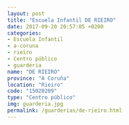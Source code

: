 ```yaml
---
layout: post
title: "Escuela Infantil DE RIEIRO"
date: 2017-09-20 20:57:05 +0200
categories:
- Escuela Infantil
- a-coruna
- rieiro
- Centro público
- guarderia
name: "DE RIEIRO"
province: "A Coruña"
location: "Rieiro"
code: "15020209"
type: "Centro público"
img: guarderia.jpg
permalink: /guarderias/de-rieiro.html
---
```

